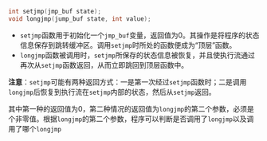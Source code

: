 ```c
int setjmp(jmp_buf state);
void longjmp(jump_buf state, int value);
```
- `setjmp`函数用于初始化一个`jmp_buf`变量，返回值为0。其操作是将程序的状态信息保存到跳转缓冲区。调用`setjmp`时所处的函数便成为“顶层”函数。
- `longjmp`函数被调用时，`setjmp`所保存的状态信息被恢复，并且使执行流通过再次从`setjmp`函数返回，从而立即跳回到顶层函数中。

**注意**：`setjmp`可能有两种返回方式：一是第一次经过`setjmp`函数时；二是调用`longjmp`后恢复到执行流在`setjmp`内部的状态，然后从`setjmp`返回。

其中第一种的返回值为0，第二种情况的返回值为`longjmp`的第二个参数，必须是个非零值。根据`longjmp`的第二个参数，程序可以判断是否调用了`longjmp`以及调用了哪个`longjmp`